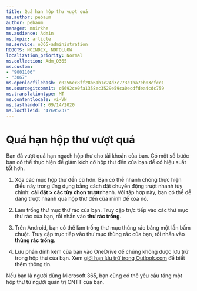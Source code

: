 ```yaml
---
title: Quá hạn hộp thư vượt quá
ms.author: pebaum
author: pebaum
manager: mnirkhe
ms.audience: Admin
ms.topic: article
ms.service: o365-administration
ROBOTS: NOINDEX, NOFOLLOW
localization_priority: Normal
ms.collection: Adm_O365
ms.custom:
- "9001106"
- "3067"
ms.openlocfilehash: c0256ec8ff28b61b1c24d3c773c1ba7eb03cfcc1
ms.sourcegitcommit: c6692ce0fa1358ec3529e59ca0ecdfdea4cdc759
ms.translationtype: MT
ms.contentlocale: vi-VN
ms.lasthandoff: 09/14/2020
ms.locfileid: "47695237"
---
```

# <a name="mailbox-quota-exceeded"></a>Quá hạn hộp thư vượt quá

Bạn đã vượt quá hạn ngạch hộp thư cho tài khoản của bạn. Có một số bước bạn có thể thực hiện để giảm kích cỡ hộp thư đến của bạn để có hiệu suất tốt hơn.

1. Xóa các mục hộp thư đến cũ hơn. Bạn có thể nhanh chóng thực hiện điều này trong ứng dụng bằng cách đặt chuyển động trượt nhanh tùy chỉnh: **cài đặt > các tùy chọn trượt**nhanh. Với tập hợp này, bạn có thể dễ dàng trượt nhanh qua hộp thư đến của mình để xóa nó.

2. Làm trống thư mục thư rác của bạn. Truy cập trực tiếp vào các thư mục thư rác của bạn, rồi nhấn vào **thư rác trống**.

3. Trên Android, bạn có thể làm trống thư mục thùng rác bằng một lần bấm chuột. Truy cập trực tiếp vào thư mục thùng rác của bạn, rồi nhấn vào **thùng rác trống**. 

4. Lưu phần đính kèm của bạn vào OneDrive để chúng không được lưu trữ trong hộp thư của bạn. Xem [giới hạn lưu trữ trong Outlook.com](https://support.office.com/article/storage-limits-in-outlook-com-7ac99134-69e5-4619-ac0b-2d313bba5e9e) để biết thêm thông tin. 

Nếu bạn là người dùng Microsoft 365, bạn cũng có thể yêu cầu tăng một hộp thư từ người quản trị CNTT của bạn.